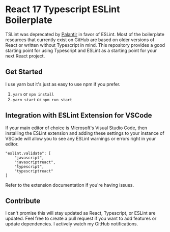 # React 17 Typescript ESLint Boilerplate

TSLint was deprecated by [Palantir](https://medium.com/palantir/tslint-in-2019-1a144c2317a9) in favor of ESLint. Most of the boilerplate resources that currently exist on GitHub are based on older versions of React or written without Typescript in mind. This repository provides a good starting point for using Typescript and ESLint as a starting point for your next React project.

## Get Started

I use yarn but it's just as easy to use npm if you prefer.

1. `yarn` or `npm install`
2. `yarn start` or `npm run start`

## Integration with ESLint Extension for VSCode

If your main editor of choice is Microsoft's Visual Studio Code, then installing the ESLint extension and adding these settings to your instance of VSCode
will allow you to see any ESLint warnings or errors right in your editor.

```
"eslint.validate": [
	"javascript",
	"javascriptreact",
	"typescript",
	"typescriptreact"
]
```

Refer to the extension documentation if you're having issues.

## Contribute

I can't promise this will stay updated as React, Typescript, or ESLint are updated. Feel free to create a pull request if you want to add features or update dependencies. I actively watch my GitHub notifications.
